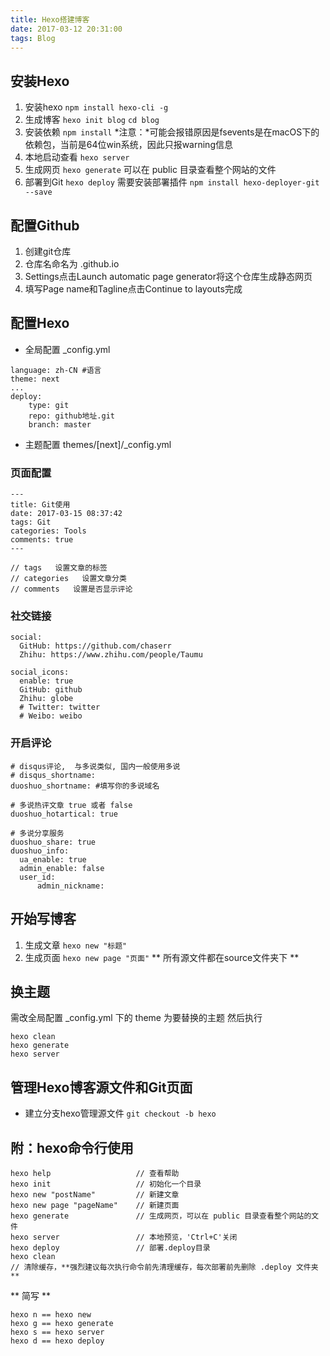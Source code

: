 ```yaml
---
title: Hexo搭建博客 
date: 2017-03-12 20:31:00
tags: Blog
---
```


## 安装Hexo
1. 安装hexo
`npm install hexo-cli -g`
2. 生成博客
`hexo init blog`
`cd blog`
3. 安装依赖
`npm install`
*注意：*可能会报错原因是fsevents是在macOS下的依赖包，当前是64位win系统，因此只报warning信息
4. 本地启动查看
`hexo server`
5. 生成网页
`hexo generate`
可以在 public 目录查看整个网站的文件
6. 部署到Git
`hexo deploy`
需要安装部署插件
`npm install hexo-deployer-git --save`

## 配置Github
1. 创建git仓库
2. 仓库名命名为 <userName>.github.io
3. Settings点击Launch automatic page generator将这个仓库生成静态网页
4. 填写Page name和Tagline点击Continue to layouts完成

## 配置Hexo
- 全局配置 _config.yml
```
language: zh-CN #语言
theme: next
...
deploy:
    type: git
    repo: github地址.git
    branch: master 
```
- 主题配置 themes/[next]/_config.yml

### 页面配置
```
---
title: Git使用
date: 2017-03-15 08:37:42
tags: Git 
categories: Tools
comments: true
---

// tags   设置文章的标签
// categories   设置文章分类
// comments   设置是否显示评论
```

### 社交链接
```
social:
  GitHub: https://github.com/chaserr
  Zhihu: https://www.zhihu.com/people/Taumu

social_icons:
  enable: true
  GitHub: github
  Zhihu: globe
  # Twitter: twitter
  # Weibo: weibo

```

### 开启评论
```
# disqus评论,  与多说类似, 国内一般使用多说
# disqus_shortname: 
duoshuo_shortname: #填写你的多说域名

# 多说热评文章 true 或者 false
duoshuo_hotartical: true

# 多说分享服务
duoshuo_share: true
duoshuo_info:
  ua_enable: true
  admin_enable: false
  user_id:
      admin_nickname:

```

## 开始写博客
1. 生成文章
`hexo new "标题"`
2. 生成页面
`hexo new page "页面"`
** 所有源文件都在source文件夹下 **

## 换主题
需改全局配置 _config.yml 下的 theme 为要替换的主题
然后执行
```
hexo clean
hexo generate
hexo server

```

## 管理Hexo博客源文件和Git页面
- 建立分支hexo管理源文件
`git checkout -b hexo`

## 附：hexo命令行使用
```
hexo help                   // 查看帮助
hexo init                   // 初始化一个目录
hexo new "postName"         // 新建文章
hexo new page "pageName"    // 新建页面
hexo generate               // 生成网页，可以在 public 目录查看整个网站的文件
hexo server                 // 本地预览，'Ctrl+C'关闭
hexo deploy                 // 部署.deploy目录
hexo clean
// 清除缓存，**强烈建议每次执行命令前先清理缓存，每次部署前先删除 .deploy 文件夹**
```
** 简写 ** 
```
hexo n == hexo new
hexo g == hexo generate
hexo s == hexo server
hexo d == hexo deploy
```
